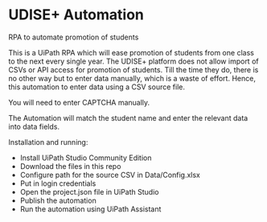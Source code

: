 # UDISE+ Automation
RPA to automate promotion of students

This is a UiPath RPA which will ease promotion of students from one class to the next every single year. The UDISE+ platform does not allow import of CSVs or API access for promotion of students. Till the time they do, there is no other way but to enter data manually, which is a waste of effort. Hence, this automation to enter data using a CSV source file.

You will need to enter CAPTCHA manually.

The Automation will match the student name and enter the relevant data into data fields.

Installation and running:
- Install UiPath Studio Community Edition
- Download the files in this repo
- Configure path for the source CSV in Data/Config.xlsx
- Put in login credentials
- Open the project.json file in UiPath Studio
- Publish the automation
- Run the automation using UiPath Assistant
